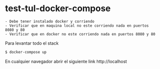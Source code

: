 # test-tul-docker-compose
```
- Debe tener instalado docker y corriendo
- Verificar que en maquina local no este corriendo nada en puertos 8080 y 80
- Verificar que en docker no este corriendo nada en puertos 8080 y 80
```



Para levantar todo el stack 
```sh
$ docker-compose up
```
En cualquier navegador abrir el siguiente link http://localhost


